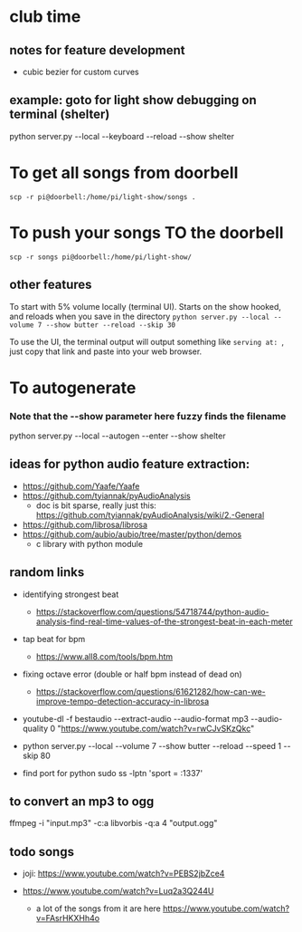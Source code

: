 # club time

## notes for feature development
* cubic bezier for custom curves

## example: goto for light show debugging on terminal (shelter)
python server.py --local --keyboard --reload --show shelter

# To get all songs from doorbell
```
scp -r pi@doorbell:/home/pi/light-show/songs .
```

# To push your songs TO the doorbell
```
scp -r songs pi@doorbell:/home/pi/light-show/
```


## other features
To start with 5% volume locally (terminal UI). Starts on the show hooked, and reloads when you save in the directory
```python server.py --local --volume 7 --show butter --reload --skip 30```

To use the UI, the terminal output will output something like `serving at: `, just copy that link and paste into your web browser.

# To autogenerate
### Note that the --show parameter here fuzzy finds the filename
python server.py --local --autogen --enter --show shelter

## ideas for python audio feature extraction:
* https://github.com/Yaafe/Yaafe
* https://github.com/tyiannak/pyAudioAnalysis
    * doc is bit sparse, really just this: https://github.com/tyiannak/pyAudioAnalysis/wiki/2.-General
* https://github.com/librosa/librosa
* https://github.com/aubio/aubio/tree/master/python/demos
    * c library with python module


## random links
* identifying strongest beat
    * https://stackoverflow.com/questions/54718744/python-audio-analysis-find-real-time-values-of-the-strongest-beat-in-each-meter

* tap beat for bpm
    * https://www.all8.com/tools/bpm.htm

* fixing octave error (double or half bpm instead of dead on)
    * https://stackoverflow.com/questions/61621282/how-can-we-improve-tempo-detection-accuracy-in-librosa




* youtube-dl -f bestaudio --extract-audio --audio-format mp3 --audio-quality 0 "https://www.youtube.com/watch?v=rwCJvSKzQkc"


* python server.py --local --volume 7 --show butter
--reload --speed 1 --skip 80

* find port for python
sudo ss -lptn 'sport = :1337'


## to convert an mp3 to ogg
ffmpeg -i "input.mp3" -c:a libvorbis -q:a 4 "output.ogg"

## todo songs
* joji: https://www.youtube.com/watch?v=PEBS2jbZce4


* https://www.youtube.com/watch?v=Luq2a3Q244U
   * a lot of the songs from it are here https://www.youtube.com/watch?v=FAsrHKXHh4o
